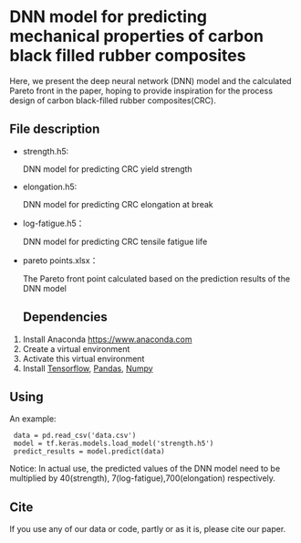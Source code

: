 # DNN model for predicting mechanical properties of carbon black filled rubber composites
Here, we present the deep neural network (DNN) model and the calculated Pareto front in the paper, hoping to provide inspiration for the process design of carbon black-filled rubber composites(CRC).

## File description

- strength.h5:

  DNN model for predicting CRC yield strength

- elongation.h5:

  DNN model for predicting CRC elongation at break

- log-fatigue.h5：

  DNN model for predicting CRC tensile fatigue life

- pareto points.xlsx：
  
  The Pareto front point calculated based on the prediction results of the DNN model

  ## Dependencies

1. Install Anaconda <https://www.anaconda.com>
2. Create a virtual environment
3. Activate this virtual environment
4. Install [Tensorflow](https://www.tensorflow.org/get_started/os_setup), [Pandas](https://pandas.pydata.org/getting_started.html), [Numpy](https://numpy.org/install)

  ## Using
  An example:
  
 ```shell
  data = pd.read_csv('data.csv')
  model = tf.keras.models.load_model('strength.h5')
  predict_results = model.predict(data)
  ```
  Notice:
In actual use, the predicted values ​​of the DNN model need to be multiplied by 40(strength), 7(log-fatigue),700(elongation) respectively.

 ## Cite
 If you use any of our data or code, partly or as it is, please cite our paper.
